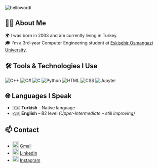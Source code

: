 
![hellowordl](https://github.com/user-attachments/assets/17c339a2-830e-4026-99ec-a7d3ea209285)

## 👨‍💻 About Me

🌍 I was born in 2003 and am currently living in Turkey.  
🎓 I'm a 3rd-year Computer Engineering student at [Eskişehir Osmangazi University](https://www.ogu.edu.tr/).


## 🛠️ Tools & Technologies I Use

![C++](https://img.shields.io/badge/C++-00599C?style=flat-square&logo=cplusplus&logoColor=white)
![C#](https://img.shields.io/badge/C%23-239120?style=flat-square&logo=c-sharp&logoColor=white)
![C](https://img.shields.io/badge/C-000000?style=flat-square&logo=c&logoColor=white)
![Python](https://img.shields.io/badge/Python-3776AB?style=flat-square&logo=python&logoColor=white)
![HTML](https://img.shields.io/badge/HTML5-E34F26?style=flat-square&logo=html5&logoColor=white)
![CSS](https://img.shields.io/badge/CSS3-1572B6?style=flat-square&logo=css3&logoColor=white)
![Jupyter](https://img.shields.io/badge/Jupyter-F37626?style=flat-square&lo)


## 🌐 Languages I Speak

- 🇹🇷 **Turkish** – Native language  
- 🇬🇧 **English** – B2 level *(Upper-Intermediate – still improving)*  


## 📫 Contact

- <img src="https://img.icons8.com/fluency/24/000000/gmail.png" width="20" alt="Email"/> [Gmail](mailto:berkayabasi2003@gmail.com)  
- <img src="https://img.icons8.com/color/24/000000/linkedin.png" width="20" alt="LinkedIn"/> [LinkedIn](https://www.linkedin.com/in/berkay-kayaba%C5%9F%C4%B1-7a1632266/)  
- <img src="https://img.icons8.com/fluency/24/000000/instagram-new.png" width="20" alt="Instagram"/> [Instagram](https://www.instagram.com/b.kayabasii)









